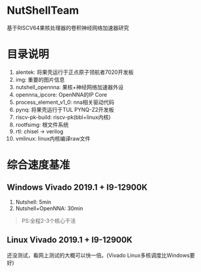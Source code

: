 # NutShellTeam
基于RISCV64果核处理器的卷积神经网络加速器研究

# 目录说明

1. alentek: 将果壳运行于正点原子领航者7020开发板
2. img: 重要的图片信息
3. nutshell_opennna: 果核+神经网络加速器外设
4. opennna_ipcore: OpenNNA的IP Core
5. process_element_v1_0: nna相关驱动代码
6. pynq: 将果壳运行于TUL PYNQ-Z2开发板
7. riscv-pk-build: riscv-pk(bbl+linux内核)
8. rootfsimg: 根文件系统
9. rtl: chisel -> verilog
10. vmlinux: linux内核编译raw文件


# 综合速度基准

## Windows Vivado 2019.1 + I9-12900K

1. Nutshell: 5min
2. Nutshell+OpenNNA: 30min

> PS:全程2-3个核心干活

## Linux Vivado 2019.1 + I9-12900K

还没测试，看网上测试的大概可以快一倍。(Vivado Linux多核调度比Windows要好)

